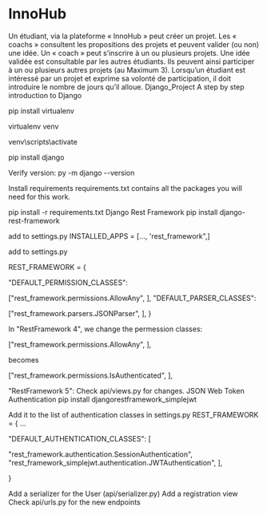 # InnoHub
Un étudiant, via la plateforme « InnoHub » peut créer un projet. Les « coachs » consultent les propositions des projets et peuvent valider (ou non) une idée. Un « coach » peut s’inscrire à un ou plusieurs projets. Une idée validée est consultable par les autres étudiants. Ils peuvent ainsi participer à un ou plusieurs autres projets (au Maximum 3). Lorsqu’un étudiant est intéressé par un projet et exprime sa volonté de participation, il doit introduire le nombre de jours qu’il alloue.
Django_Project
A step by step introduction to Django

pip install virtualenv

virtualenv venv

venv\scripts\activate

pip install django

Verify version:
py -m django --version

Install requirements
requirements.txt contains all the packages you will need for this work.

pip install -r requirements.txt
Django Rest Framework
pip install django-rest-framework

add to settings.py
INSTALLED_APPS = [..., 'rest_framework",]

add to settings.py

REST_FRAMEWORK = {

"DEFAULT_PERMISSION_CLASSES":

 ["rest_framework.permissions.AllowAny", ],
"DEFAULT_PARSER_CLASSES":

 ["rest_framework.parsers.JSONParser", ],
}

In "RestFramework 4", we change the permession classes:

["rest_framework.permissions.AllowAny", ],

becomes

["rest_framework.permissions.IsAuthenticated", ],

"RestFramework 5": Check api/views.py for changes.
JSON Web Token Authentication
pip install djangorestframework_simplejwt

Add it to the list of authentication classes in settings.py
REST_FRAMEWORK = { ...

"DEFAULT_AUTHENTICATION_CLASSES": [

 "rest_framework.authentication.SessionAuthentication",
 "rest_framework_simplejwt.authentication.JWTAuthentication",
],

}

Add a serializer for the User (api/serializer.py)
Add a registration view
Check api/urls.py for the new endpoints

